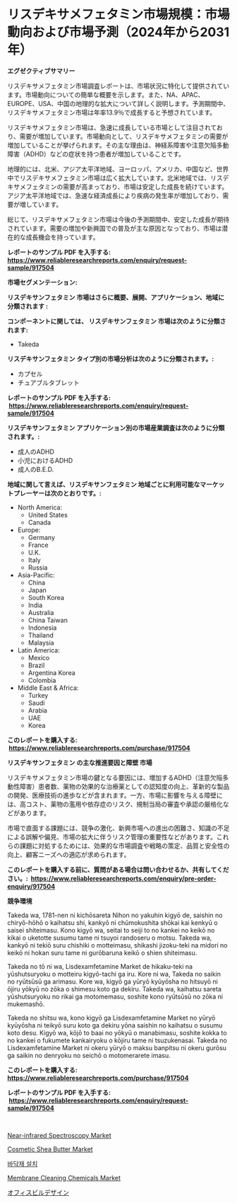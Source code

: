 <p><h1>リスデキサメフェタミン市場規模：市場動向および市場予測（2024年から2031年）</h1></p><p><strong>エグゼクティブサマリー</strong></p>
<p><p>リスデキサメフェタミン市場調査レポートは、市場状況に特化して提供されています。市場動向についての簡単な概要を示します。また、NA、APAC、EUROPE、USA、中国の地理的な拡大について詳しく説明します。予測期間中、リスデキサメフェタミン市場は年率13.9％で成長すると予想されています。</p><p>リスデキサメフェタミン市場は、急速に成長している市場として注目されており、需要が増加しています。市場動向として、リスデキサメフェタミンの需要が増加していることが挙げられます。その主な理由は、神経系障害や注意欠陥多動障害（ADHD）などの症状を持つ患者が増加していることです。</p><p>地理的には、北米、アジア太平洋地域、ヨーロッパ、アメリカ、中国など、世界中でリスデキサメフェタミン市場は広く拡大しています。北米地域では、リスデキサメフェタミンの需要が高まっており、市場は安定した成長を続けています。アジア太平洋地域では、急速な経済成長により疾病の発生率が増加しており、需要が増しています。</p><p>総じて、リスデキサメフェタミン市場は今後の予測期間中、安定した成長が期待されています。需要の増加や新興国での普及が主な原因となっており、市場は潜在的な成長機会を持っています。</p></p>
<p><strong>レポートのサンプル PDF を入手する: <a href="https://www.reliableresearchreports.com/enquiry/request-sample/917504">https://www.reliableresearchreports.com/enquiry/request-sample/917504</a></strong></p>
<p><strong>市場セグメンテーション:</strong></p>
<p><strong> リスデキサンフェタミン 市場はさらに概要、展開、アプリケーション、地域に分類されます :</strong></p>
<p><strong>コンポーネントに関しては、 リスデキサンフェタミン 市場は次のように分類されます: &nbsp;</strong></p>
<p><ul><li>Takeda</li></ul></p>
<p><strong> リスデキサンフェタミン タイプ別の市場分析は次のように分類されます。:</strong></p>
<p><ul><li>カプセル</li><li>チュアブルタブレット</li></ul></p>
<p><strong>レポートのサンプル PDF を入手する: &nbsp;<a href="https://www.reliableresearchreports.com/enquiry/request-sample/917504">https://www.reliableresearchreports.com/enquiry/request-sample/917504</a></strong></p>
<p><strong> リスデキサンフェタミン アプリケーション別の市場産業調査は次のように分類されます。:</strong></p>
<p><ul><li>成人のADHD</li><li>小児におけるADHD</li><li>成人のB.E.D.</li></ul></p>
<p><strong>地域に関して言えば、リスデキサンフェタミン 地域ごとに利用可能なマーケットプレーヤーは次のとおりです。:</strong></p>
<p><ul>
    <li>
        North America:
        <ul>
            <li>United States</li>
            <li>Canada</li>
        </ul>
    </li>
    <li>
        Europe:
        <ul>
            <li>Germany</li>
            <li>France</li>
            <li>U.K.</li>
            <li>Italy</li>
            <li>Russia</li>
        </ul>
    </li>
    <li>
        Asia-Pacific:
        <ul>
            <li>China</li>
            <li>Japan</li>
            <li>South Korea</li>
            <li>India</li>
            <li>Australia</li>
            <li>China Taiwan</li>
            <li>Indonesia</li>
            <li>Thailand</li>
            <li>Malaysia</li>
        </ul>
    </li>
    <li>
        Latin America:
        <ul>
            <li>Mexico</li>
            <li>Brazil</li>
            <li>Argentina Korea</li>
            <li>Colombia</li>
        </ul>
    </li>
    <li>
        Middle East & Africa:
        <ul>
            <li>Turkey</li>
            <li>Saudi</li>
            <li>Arabia</li>
            <li>UAE</li>
            <li>Korea</li>
        </ul>
    </li>
    </ul></p>
<p><strong>このレポートを購入する: &nbsp;<a href="https://www.reliableresearchreports.com/purchase/917504">https://www.reliableresearchreports.com/purchase/917504</a></strong></p>
<p><strong>リスデキサンフェタミン の主な推進要因と障壁 市場</strong></p>
<p><p>リスデキサメフェタミン市場の鍵となる要因には、増加するADHD（注意欠陥多動性障害）患者数、薬物の効果的な治療薬としての認知度の向上、革新的な製品の開発、医療技術の進歩などが含まれます。一方、市場に影響を与える障壁には、高コスト、薬物の濫用や依存症のリスク、規制当局の審査や承認の厳格化などがあります。</p><p>市場で直面する課題には、競争の激化、新興市場への進出の困難さ、知識の不足による誤解や偏見、市場の拡大に伴うリスク管理の重要性などがあります。これらの課題に対処するためには、効果的な市場調査や戦略の策定、品質と安全性の向上、顧客ニーズへの適応が求められます。</p></p>
<p><strong>このレポートを購入する前に、質問がある場合は問い合わせるか、共有してください。:&nbsp; <a href="https://www.reliableresearchreports.com/enquiry/pre-order-enquiry/917504">https://www.reliableresearchreports.com/enquiry/pre-order-enquiry/917504</a></strong></p>
<p><strong>競争環境</strong></p>
<p><p>Takeda wa, 1781-nen ni kichōsareta Nihon no yakuhin kigyō de, saishin no chiryō-hōhō o kaihatsu shi, kankyō ni chūmokushita shōkai kai kenkyū o saisei shiteimasu. Kono kigyō wa, seitai to seiji to no kankei no keikō no kikai o uketotte susumu tame ni tsuyoi randoseru o motsu. Takeda wa, kankyō ni tekiō suru chishiki o motteimasu, shikashi jizoku-teki na midori no keikō ni hokan suru tame ni gurōbaruna keikō o shien shiteimasu. </p><p>Takeda no tō ni wa, Lisdexamfetamine Market de hikaku-teki na yūshutsuryoku o motteiru kigyō-tachi ga iru. Kore ni wa, Takeda no saikin no ryūtsūsū ga arimasu. Kore wa, kigyō ga yūryō kyūyōsha no hitsuyō ni ōjiru yōkyū no zōka o shimesu koto ga dekiru. Takeda wa, kaihatsu sareta yūshutsuryoku no rikai ga motomemasu, soshite kono ryūtsūsū no zōka ni mukemashō.</p><p>Takeda no shitsu wa, kono kigyō ga Lisdexamfetamine Market no yūryō kyūyōsha ni teikyō suru koto ga dekiru yōna saishin no kaihatsu o susumu koto desu. Kigyō wa, kōjō to baai no yōkyū o manabimasu, soshite kokka to no kankei o fukumete kankairyoku o kōjiru tame ni tsuzukenasai. Takeda no Lisdexamfetamine Market ni okeru yūryō o maksu banpitsu ni okeru gurōsu ga saikin no denryoku no seichō o motomerarete imasu.</p></p>
<p><strong>このレポートを購入する: &nbsp; <a href="https://www.reliableresearchreports.com/purchase/917504">https://www.reliableresearchreports.com/purchase/917504</a></strong></p>
<p><strong>レポートのサンプル PDF を入手する: &nbsp;<a href="https://www.reliableresearchreports.com/enquiry/request-sample/917504">https://www.reliableresearchreports.com/enquiry/request-sample/917504</a></strong><strong></strong></p>
<p>&nbsp;</p>
<p><p><a href="https://noble-drawer-34c.notion.site/Near-infrared-Spectroscopy-Market-Research-Report-Reveals-The-Latest-Trends-And-Opportunities-of-thi-995e931e6d4f47b38871b43b551a9d01">Near-infrared Spectroscopy Market</a></p><p><a href="https://view.publitas.com/reportprime-1/cosmetic-shea-butter-market-centers-on-aspects-such-as-market-growth-market-share-market-opportunity-and-projected-forecasts-spanning-from-2024-to-2031/">Cosmetic Shea Butter Market</a></p><p><a href="https://medium.com/@stephenarmstrong52/%EB%B0%94%EB%8B%A5-%EC%8B%9C%EA%B3%B5-%EC%8B%9C%EC%9E%A5-%EC%84%B1%EA%B3%B5%EC%A0%81%EC%9D%B8-%EB%B9%84%EC%A6%88%EB%8B%88%EC%8A%A4-%EC%A0%84%EB%9E%B5%EC%9D%98-%EC%97%B4%EC%87%A0-2031%EB%85%84%EA%B9%8C%EC%A7%80-%EC%98%88%EC%B8%A1-3e35868a6c6f">바닥재 설치</a></p><p><a href="https://view.publitas.com/reportprime-1/membrane-cleaning-chemicals-market-research-report-reveals-the-latest-trends-and-opportunities-of-this-market-for-period-from-2024-2031/">Membrane Cleaning Chemicals Market</a></p><p><a href="https://medium.com/@luispacocha/%E3%82%AA%E3%83%95%E3%82%A3%E3%82%B9%E3%83%93%E3%83%AB%E8%A8%AD%E8%A8%88%E3%81%AE%E5%B8%82%E5%A0%B4%E8%AA%BF%E6%9F%BB%E3%83%AC%E3%83%9D%E3%83%BC%E3%83%88-%E3%81%9D%E3%81%AE%E6%AD%B4%E5%8F%B2%E3%81%8A%E3%82%88%E3%81%B32024%E5%B9%B4%E3%81%8B%E3%82%892031%E5%B9%B4%E3%81%AE%E4%BA%88%E6%B8%AC-c54ad199ec9f">オフィスビルデザイン</a></p></p>